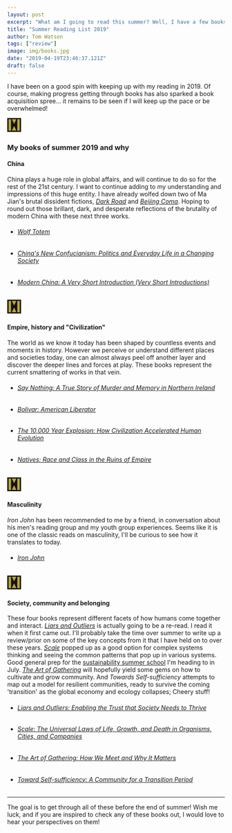```yaml
---
layout: post
excerpt: "What am I going to read this summer? Well, I have a few books waiting for me..."
title: "Summer Reading List 2019"
author: Tom Watson
tags: ["review"]
image: img/books.jpg
date: "2019-04-19T23:46:37.121Z"
draft: false
---
```


I have been on a good spin with keeping up with my reading in 2019. Of course, making progress getting through books has also sparked a book acquisition spree... it remains to be seen if I will keep up the pace or be overwhelmed!

![break](img/icon.jpg)

### My books of summer 2019 and why

#### China

China plays a huge role in global affairs, and will continue to do so for the rest of the 21st century. I want to continue adding to my understanding and impressions of this huge entity. I have already wolfed down two of Ma Jian's brutal dissident fictions, [*Dark Road*](https://amzn.to/2IvaLJd) and [*Beijing Coma*](https://amzn.to/2DkAIac). Hoping to round out those brillant, dark, and desperate reflections of the brutality of modern China with these next three works.

- ###### [Wolf Totem](https://amzn.to/2ZdcAjc)
- ###### [China's New Confucianism: Politics and Everyday Life in a Changing Society](https://amzn.to/2ZkMAmb)
- ###### [Modern China: A Very Short Introduction (Very Short Introductions)](https://amzn.to/2XtJtXp)

![break](img/icon.jpg)

#### Empire, history and "Civilization"

The world as we know it today has been shaped by countless events and moments in history. However we perceive or understand different places and societies today, one can almost always peel off another layer and discover the deeper lines and forces at play. These books represent the current smattering of works in that vein.

- ###### [Say Nothing: A True Story of Murder and Memory in Northern Ireland](https://amzn.to/2KL1TRF)
- ###### [Bolivar: American Liberator](https://amzn.to/2GuIn7Q)
- ###### [The 10,000 Year Explosion: How Civilization Accelerated Human Evolution](https://amzn.to/2Zkw1Xr)
- ###### [Natives: Race and Class in the Ruins of Empire](https://amzn.to/2DlPyxr)

![break](img/icon.jpg)

#### Masculinity

*Iron John* has been recommended to me by a friend, in conversation about his men's reading group and my youth group experiences. Seems like it is one of the classic reads on masculinity, I'll be curious to see how it translates to today.

- ###### [Iron John](https://amzn.to/2DjQzpG)

![break](img/icon.jpg)

#### Society, community and belonging

These four books represent different facets of how humans come together and interact. [*Liars and Outliers*](https://amzn.to/2ZmmWxm) is actually going to be a re-read. I read it when it first came out. I'll probably take the time over summer to write up a review/prior on some of the key concepts from it that I have held on to over these years. [*Scale*](https://amzn.to/2DhRg2z) popped up as a good option for complex systems thinking and seeing the common patterns that pop up in various systems. Good general prep for the [sustainability summer school](www.twicefire.com/summerschool) I'm heading to in July. [*The Art of Gathering*](https://amzn.to/2ZmyUHp) will hopefully yield some gems on how to cultivate and grow community. And *Towards Self-sufficiency* attempts to map out a model for resilient communities, ready to survive the coming 'transition' as the global economy and ecology collapses; Cheery stuff!

- ###### [Liars and Outliers: Enabling the Trust that Society Needs to Thrive](https://amzn.to/2ZmmWxm)
- ###### [Scale: The Universal Laws of Life, Growth, and Death in Organisms, Cities, and Companies](https://amzn.to/2DhRg2z)
- ###### [The Art of Gathering: How We Meet and Why It Matters](https://amzn.to/2ZmyUHp)
- ###### [Toward Self-sufficiency: A Community for a Transition Period](https://amzn.to/2XpTJjq)

---

The goal is to get through all of these before the end of summer! Wish me luck, and if you are inspired to check any of these books out, I would love to hear your perspectives on them!